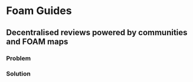 # Foam Guides
## Decentralised reviews powered by communities and FOAM maps 

### Problem

### Solution
